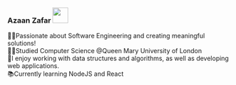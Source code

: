 ### Azaan Zafar <img src="https://media.giphy.com/media/hvRJCLFzcasrR4ia7z/giphy.gif" width="35">

👨‍💻Passionate about Software Engineering and creating meaningful solutions!<br/>
👨‍🎓Studied Computer Science @Queen Mary University of London<br/>
🧠I enjoy working with data structures and algorithms, as well as developing web applications.<br/>
📚Currently learning NodeJS and React<br/>
